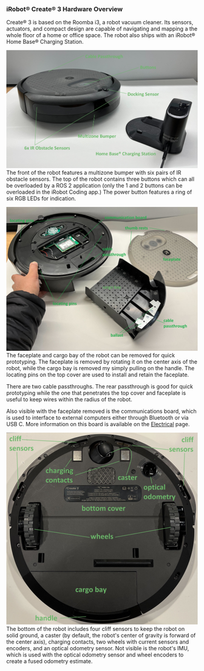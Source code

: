 ### iRobot® Create® 3 Hardware Overview

Create® 3 is based on the Roomba i3, a robot vacuum cleaner. Its sensors, actuators, and compact design are capable of navigating and mapping a the whole floor of a home or office space. The robot also ships with an iRobot® Home Base® Charging Station.

![Create® 3 from its above-front-right, next to its dock.](data/front_iso.jpg "Robot Front")
The front of the robot features a multizone bumper with six pairs of IR obstacle sensors. The top of the robot contains three buttons which can all be overloaded by a ROS 2 application (only the 1 and 2 buttons can be overloaded in the iRobot Coding app.) The power button features a ring of six RGB LEDs for indication.

![Create® 3 from its above-rear-left, with the top cover and cargo bay removed.](data/rear_iso.jpg "Robot Rear")
The faceplate and cargo bay of the robot can be removed for quick prototyping. The faceplate is removed by rotating it on the center axis of the robot, while the cargo bay is removed my simply pulling on the handle. The locating pins on the top cover are used to install and retain the faceplate.

There are two cable passthroughs. The rear passthrough is good for quick prototyping while the one that penetrates the top cover and faceplate is useful to keep wires within the radius of the robot.

Also visible with the faceplate removed is the communications board, which is used to interface to external computers either through Bluetooth or via USB C. More information on this board is available on the [Electrical](../electrical/) page.

![Create® 3 from a bottom view, with the cargo bay removed.](data/bottom.jpg "Robot Bottom")
The bottom of the robot includes four cliff sensors to keep the robot on solid ground, a caster (by default, the robot's center of gravity is forward of the center axis), charging contacts, two wheels with current sensors and encoders, and an optical odometry sensor. Not visible is the robot's IMU, which is used with the optical odometry sensor and wheel encoders to create a fused odometry estimate.
